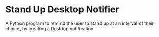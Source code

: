 # Stand Up Desktop Notifier

A Python program to remind the user to stand up at an interval of their choice, by  creating a Desktop notification.
